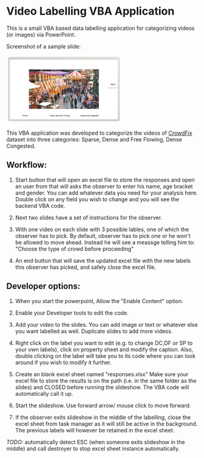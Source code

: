 # Video Labelling VBA Application


This is a small VBA based data labelling application for categorizing videos (or images) via PowerPoint.

Screenshot of a sample slide: 

<img src = "Sample_survey.png" width =60% height = 60%>

This VBA application was developed to categorize the videos of [CrowdFix](https://github.com/MemoonaTahira/CrowdFix) dataset into three categories: Sparse, Dense and Free Flowing, Dense Congested.

## Workflow: 

1. Start button that will open an excel file to store the responses and open an user from that will asks the observer to enter his name, age bracket and gender. You can add whatever data you need for your analysis here. Double click on any field you wish to change and you will see the backend VBA code. 

2. Next two slides have a set of instructions for the observer. 

3. With one video on each slide with 3 possible lables, one of which the observer has to pick. By default, observer
has to pick one or he won't be allowed to move ahead. Instead he will see a meassge telling him to: "Choose the type of crowd before proceeding" 

4. An end button that will save the updated excel file with the new labels this observer has picked, and safely close the excel file.

## Developer options: 

1. When you start the powerpoint, Allow the "Enable Content" option. 

2. Enable your Developer tools to edit the code. 

3. Add your video to the slides. You can add image or text or whatever else you want labelled as well.  Duplicate slides to add more videos.

4. Right click on the label you want to edit (e.g. to change DC,DF or SP to your own labels), click on property sheet and modify the caption. Also, double clicking on the label will take you to its code where you can look around if you wish to modify it further. 

5. Create an blank excel sheet named "responses.xlsx" Make sure your excel file to store the results is on the path (i.e. in the same folder as the slides) and CLOSED before running the slideshow. The VBA code will automatically call it up.

6. Start the slideshow. Use forward arrow/ mouse click to move forward.

7. If the observer exits slideshow in the middle of the labelling, close the excel sheet from task manager as it will still be active in the background. The previous labels will however be retained in the excel sheet. 

*TODO:* automatically detect ESC (when someone exits slideshow in the middle) and call destroyer to stop excel sheet instance automatically. 




